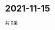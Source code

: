 # 2021-11-15
  共 0条

  <!-- BEGIN -->
  <!-- 最后更新时间Mon Nov 15 2021 00:18:02 GMT+0000 (Coordinated Universal Time) -->
  
  <!-- END -->
  
  